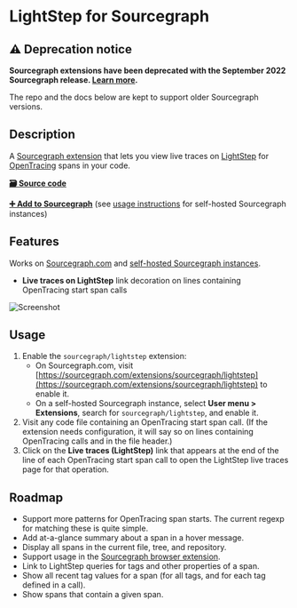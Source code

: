 # LightStep for Sourcegraph

## ⚠️ Deprecation notice

**Sourcegraph extensions have been deprecated with the September 2022 Sourcegraph
release. [Learn more](https://docs.sourcegraph.com/extensions/deprecation).**

The repo and the docs below are kept to support older Sourcegraph versions.

## Description

A [Sourcegraph extension](https://docs.sourcegraph.com/extensions) that lets you view live traces on [LightStep](https://lightstep.com) for [OpenTracing](https://opentracing.io) spans in your code.

[**🗃️ Source code**](https://github.com/sourcegraph/sourcegraph-lightstep)

[**➕ Add to Sourcegraph**](https://sourcegraph.com/extensions/sourcegraph/lightstep) (see [usage instructions](#usage) for self-hosted Sourcegraph instances)

## Features

Works on [Sourcegraph.com](https://sourcegraph.com) and [self-hosted Sourcegraph instances](https://docs.sourcegraph.com/#quickstart).

- **Live traces on LightStep** link decoration on lines containing OpenTracing start span calls

![Screenshot](https://storage.googleapis.com/sourcegraph-assets/LightStep_Sourcegraph.png)

## Usage

1. Enable the `sourcegraph/lightstep` extension:
   - On Sourcegraph.com, visit [https://sourcegraph.com/extensions/sourcegraph/lightstep](https://sourcegraph.com/extensions/sourcegraph/lightstep) to enable it.
   - On a self-hosted Sourcegraph instance, select **User menu > Extensions**, search for `sourcegraph/lightstep`, and enable it.
1. Visit any code file containing an OpenTracing start span call. (If the extension needs configuration, it will say so on lines containing OpenTracing calls and in the file header.)
1. Click on the **Live traces (LightStep)** link that appears at the end of the line of each OpenTracing start span call to open the LightStep live traces page for that operation.

## Roadmap

- Support more patterns for OpenTracing span starts. The current regexp for matching these is quite simple.
- Add at-a-glance summary about a span in a hover message.
- Display all spans in the current file, tree, and repository.
- Support usage in the [Sourcegraph browser extension](https://docs.sourcegraph.com/integration/browser_extension).
- Link to LightStep queries for tags and other properties of a span.
- Show all recent tag values for a span (for all tags, and for each tag defined in a call).
- Show spans that contain a given span.
